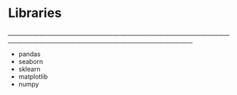 # Libraries
*_______________________________________________________________________________________________________________________________________________*
*   pandas
*   seaborn
*   sklearn
*   matplotlib
*   numpy



